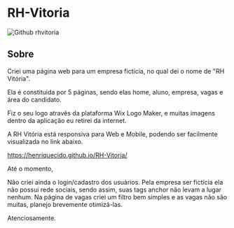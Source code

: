 # RH-Vitoria

![Github rhvitoria](https://github.com/henriquecido/RH-Vitoria/blob/master/image/rhvitoriareadme.png)

## Sobre

Criei uma página web para um empresa fictícia, no qual dei o nome de "RH Vitória".

Ela é constituida por 5 páginas, sendo elas home, aluno, empresa, vagas e área do candidato.

Fiz o seu logo atravês da plataforma Wix Logo Maker, e muitas imagens dentro da aplicação eu retirei da internet.

A RH Vitória está responsiva para Web e Mobile, podendo ser facilmente visualizada no link abaixo.

https://henriquecido.github.io/RH-Vitoria/

Até o momento,

Não criei ainda o login/cadastro dos usuários.
Pela empresa ser fictícia ela não possui rede sociais, sendo assim, suas tags anchor não levam a lugar nenhum.
Na página de vagas criei um filtro bem simples e as vagas não são muitas, planejo brevemente otimizá-las.

Atenciosamente.

